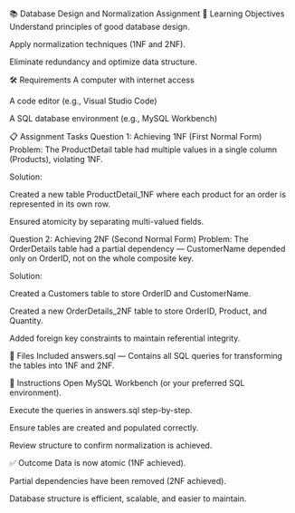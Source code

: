 📚 Database Design and Normalization Assignment
🎯 Learning Objectives
Understand principles of good database design.

Apply normalization techniques (1NF and 2NF).

Eliminate redundancy and optimize data structure.

🛠️ Requirements
A computer with internet access

A code editor (e.g., Visual Studio Code)

A SQL database environment (e.g., MySQL Workbench)

📋 Assignment Tasks
Question 1: Achieving 1NF (First Normal Form)
Problem:
The ProductDetail table had multiple values in a single column (Products), violating 1NF.

Solution:

Created a new table ProductDetail_1NF where each product for an order is represented in its own row.

Ensured atomicity by separating multi-valued fields.

Question 2: Achieving 2NF (Second Normal Form)
Problem:
The OrderDetails table had a partial dependency — CustomerName depended only on OrderID, not on the whole composite key.

Solution:

Created a Customers table to store OrderID and CustomerName.

Created a new OrderDetails_2NF table to store OrderID, Product, and Quantity.

Added foreign key constraints to maintain referential integrity.

📂 Files Included
answers.sql — Contains all SQL queries for transforming the tables into 1NF and 2NF.

📝 Instructions
Open MySQL Workbench (or your preferred SQL environment).

Execute the queries in answers.sql step-by-step.

Ensure tables are created and populated correctly.

Review structure to confirm normalization is achieved.

✅ Outcome
Data is now atomic (1NF achieved).

Partial dependencies have been removed (2NF achieved).

Database structure is efficient, scalable, and easier to maintain.